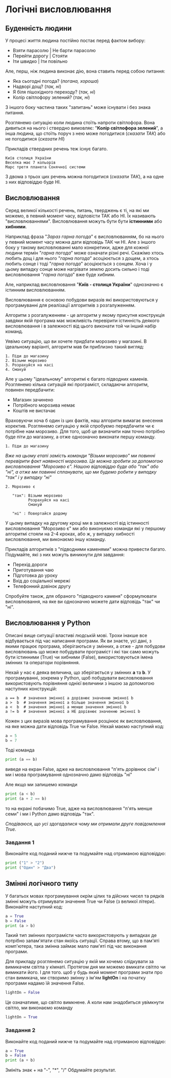 # Логічні висловлювання
## Буденність людини
У процесі життя людина постійно постає перед фактом вибору:

* Взяти парасолю | Не барти парасолю
* Перейти дорогу | Стояти
* Іти швидко     | Іти повільно

Але, перш, ніж людина виконає дію, вона ставить перед собою питання:
* Яка сьогодні погода? (*погана, хороша*)
* Надворі дощ? (*так, ні*)
* Я біля пішохідного переходу? (*так, ні*)
* Колір світлофору зелений? (*так, ні*)
      
З іншого боку частина таких "запитань" може існувати і без знака питання. 

Розглянемо ситуацію коли людина стоїть напроти світлофора. Вона дивиться на нього і ствердно вимовляє: "**Колір світлофора зелений**", а інша людина, що стоїть поруч з нею може погодитися (*сказати ТАК*) або не погодитися (*сказати НІ*)

Прикладів ствердних речень теж існує багато.

    Київ столиця України
    Веселка має 7 кольорів
    Марс третя планета Сонячної системи

З двома з трьох цих речень можна погодитися (*сказати ТАК*), а на одне з них відповіддю буде НІ.

## Висловлювання
Серед великої кількості речень, питань, тверджень є ті, на які ми можемо, в певний момент часу, відповісти ТАК або НІ. Їх називають "висловлюваннями". Висловлювання можуть бути бути **істинними** або **хибними**.

Наприклад фраза "*Зараз гарна погода*" є висловлюванням, бо на нього у певний момент часу можна дати відповідь ТАК чи НІ. Але з іншого боку у такому висловлюванні мало конкретики, адже для кожної людини термін "*гарна погода*" може означати різні речі. Скажімо хтось любить дощ і для нього "*гарна погода*" асоціюється з дощем, а хтось любить сонце і тоді "*гарна погода*" асоціюється з сонцем. Хоча і у цьому випадку сонце може нагрівати землю досить сильно і тоді висловлювання "*гарна погода*" вже буде хибним.

Але, наприклад висловлювання "**Київ - столиця України**" однозначно є істинним висловлюванням.

Висловлювання є основою побудови виразів які використовуються у програмуванні для реалізації алгоритмів з розгалуженням. 

Алгоритм з розгалуженням - це алгоритм у якому присутня конструкція завдяки якій програма має можливість перевірити істинність деякого висловлювання і в залежності від цього виконати той чи інший набір команд.

Уявімо ситуацію, що ви хочете придбати морозиво у магазині. В ідеальному варіанті, алгоритм мав би приблизно такий вигляд:
```
1. Піди до магазину
2. Візьми морозиво
3. Розрахуйся на касі
4. Смакуй
```
Але у цьому "ідеальному" алгоритмі є багато підводних каменів. Розглянемо кілька ситуацій які програміст, складаючи алгоритм, повинен передбачити:
 - Магазин зачинено
 - Потрібного морозива немає
 - Коштів не вистачає

Враховуючи хоча б один із цих фактів, наш алгоритм вимагає внесення коректив. Розглянемо ситуацію у якій спробуємо передбачити чи є потрібне нам морозиво. Для того, щоб це визначити нам точно потрібно буде піти до магазину, а отже однозначно виконати першу команду.
```
1. Піди до магазину
```
*Вже на цьому етапі замість команди "Візьми морозиво" ми повинні перевірити факт наявності морозива. Це можна зробити за допомогою висловлювання "Морозиво є". Нашою відповіддю буде або "так" або "ні", а отже ми повинні спланувати, що ми будемо робити у випадку "так" і у випадку "ні"*
```
2. Морозиво є

   "так": Візьми морозиво 
          Розрахуйся на касі
          Смакуй
          
   "ні" : Повертайся додому 
```
У цьому випадку на другому кроці ми в залежності від істинності висловлювання "Морозиво є" ми або виконуємо команди які у першому алгоритмі стояли на 2-4 кроках, або ж, у випадку хибності висловлювання, ми виконаємо іншу команду.


Прикладів алгоритмів з "підводними каменями" можна привести багато. Подумайте, які з них можуть виникнути для завдання:
- Перехід дороги
- Приготування чаю
- Підготовка до уроку
- Вхід до соціальної мережі
- Телефонний дзвінок другу

Спробуйте також, для обраного "підводного каменя" сформулювати висловлювання, на яке ви однозначно можете дати відповідь "так" чи "ні".



## Висловлювання у Python
Описані вище ситуації властиві людській мові. Трохи інакше все відбувається під час написання програми.
Як ви знаєте, усі дані, з якими працює програма, зберігаються у змінних, а отже - для побудови висловлювань що може побудувати програміст і які так само можуть бути істинними (True) чи хибними (False), використовуються імена змінних та оператори порівняння.

Нехай у нас є деяка величина, що зберігається у змінних **a** та **b**.
У програмуванні, зокрема у Python, щоб побудувати висловлювання використовують порівняння однієї величини з іншою за допомогою наступних конструкцій:
```
a == b  # значення змінної a дорівнює значенню змінної b
a >  b  # значення змінної a більше значення змінної b
a <  b  # значення змінної a менше значення змінної b
a != b  # значення змінної a НЕ дорівнює значенню змінної b

```
Кожен з цих виразів мова програмування розцінює як висловлювання, на яке можна дати відповідь True чи False.
Нехай маємо наступний код:
```python
a = 5
b = 7
```
Тоді команда
```python
print (a == b)
```
виведе на екран False, адже на висловлювання "п'ять дорівнює сім" і ми і мова програмування однозначно дамо відповідь "ні"

Але якщо ми запишемо команди
```python
print (a < b)
print (a + 2 == b)
```
то на екрані побачимо True, адже на висловлювання "п'ять менше семи" і ми і Python дамо відповідь "так".

*Сподіваюся, що усі здогадалися чому ми отримали друге повідомлення True.*
 
### Завдання 1
Виконайте код поданий нижче та подумайте над отриманою відповіддю:
```python
print ("1" > "2")
print ("Один" > "Два")
```



## Змінні логічного типу
У багатьох мовах програмування окрім цілих та дійсних чисел та рядків змінні можуть отримувати значення True чи False (з великої літери). Виконайте  наступний код:

```python
a = True
b = False
print (a > b)
```

Такий тип змінних програмісти часто використовують у випадках де потрібно запам'ятати стан якоїсь ситуації. 
Справа втому, що в пам'яті комп'ютера, така змінна займає мало пам'яті під час виконання програми.

Для прикладу розглянемо ситуацію у якій ми хочемо слідкувати за вимикачем світла у кімнаті. Протягом дня ми можемо вмикати світло чи вимикати його. І для того. щоб у будь який момент програми знати про стан вимикача, ми створимо змінну з ім'ям **lightOn** і на початку програми надамо їй значення False. 

```python
lightOn = False
```

Це означатиме, що світло вимкнене. А коли нам знадобиться увімкнути світло, ми виконаємо команду
```python
lightOn = True
```
### Завдання 2
Виконайте код поданий нижче та подумайте над отриманою відповіддю:
```python
a = True
b = False
print (a + b)
```

Змініть знак + на "-", "*", "/"
Обдумайте результат.

